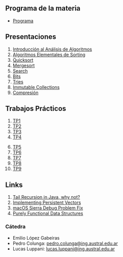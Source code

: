 ## Programa de la materia

* [Programa](resources/Programa.pdf)

## Presentaciones


1. [Introducción al Análisis de Algoritmos](introduction)
2. [Algoritmos Elementales de Sorting](elemental_sorters)
3. [Quicksort](quicksort)
4. [Mergesort](mergesort)
5. [Search](search)   
6. [Bits](bits)
7. [Tries](tries)
8. [Immutable Collections](immutables)
9. [Compresión](compresion)
<!-- 10. [Cryptography](https://docs.google.com/a/ing.austral.edu.ar/presentation/d/1UAU9YEm9NVGmVXYC1T2WYYG6PKFZ23wY7HGL77-XZCI/edit?usp=sharing) (Usar login de la facultad para verla) -->

## Trabajos Prácticos

1. [TP1](practice/1)
2. [TP2](practice/2)
3. [TP3](practice/3)
4. [TP4](practice/4)
<!-- 4. [TP4Bis](practice/4bis) -->
6. [TP5](practice/5)
7. [TP6](practice/6)
8. [TP7](practice/7)
9. [TP8](practice/8)
10. [TP9](practice/9)

<!-- * [Exercices](practice/exercices) -->

## Links

1. [Tail Recursion in Java, why not?](http://www.drdobbs.com/jvm/tail-call-optimization-and-java/240167044)
2. [Implementing Persistent Vectors](http://www.codecommit.com/blog/scala/implementing-persistent-vectors-in-scala)
3. [macOS Sierra Debug Problem Fix](https://stackoverflow.com/questions/44680463/intellij-idea-debugger-is-too-slow-to-start-on-macos)
4. [Purely Functional Data Structures](https://www.cs.cmu.edu/~rwh/theses/okasaki.pdf)

### Cátedra

* Emilio López Gabeiras
* Pedro Colunga: [pedro.colunga@ing.austral.edu.ar](mailto:pedro.colunga@ing.austral.edu.ar)
* Lucas Luppani: [lucas.luppani@ing.austral.edu.ar](mailto:lucas.luppani@ing.austral.edu.ar)
